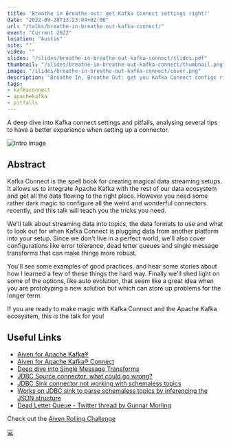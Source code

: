 ```yaml
---
title: 'Breathe in Breathe out: get Kafka Connect settings right!'
date: "2022-09-20T13:23:04+02:00"
url: "/talks/breathe-in-breathe-out-kafka-connect/"
event: "Current 2022"
location: "Austin"
site: ""
video: ""
slides: "/slides/breathe-in-breathe-out-kafka-connect/slides.pdf"
thumbnail: "/slides/breathe-in-breathe-out-kafka-connect/thumbnail.png"
image: "/slides/breathe-in-breathe-out-kafka-connect/cover.png"
description: "Breathe In, Breathe Out: get you Kafka Connect configs right"
tags:
- kafkaconnect
- apachekafka
- pitfalls
---
```


A deep dive into Kafka connect settings and pitfalls, analysing several tips to have a better experience when setting up a connector.

<!--more-->

![Intro image](/slides/breathe-in-breathe-out-kafka-connect/cover.png)

## Abstract

Kafka Connect is the spell book for creating magical data streaming setups. It allows us to integrate Apache Kafka with the rest of our data ecosystem and get all the data flowing to the right place. However you need some rather dark magic to configure all the weird and wonderful connectors recently, and this talk will teach you the tricks you need. 

We'll talk about streaming data into topics, the data formats to use and what to look out for when Kafka Connect is plugging data from another platform into your setup. Since we don't live in a perfect world, we'll also cover configurations like error tolerance, dead letter queues and single message transforms that can make things more robust. 

You'll see some examples of good practices, and hear some stories about how I learned a few of these things the hard way. Finally we'll shed light on some of the options, like auto evolution, that seem like a great idea when you are prototyping a new solution but which can store up problems for the longer term. 

If you are ready to make magic with Kafka Connect and the Apache Kafka ecosystem, this is the talk for you!

## Useful Links


* [Aiven for Apache Kafka®](https://aiven.io/kafka)
* [Aiven for Apache Kafka® Connect](https://docs.aiven.io/docs/products/kafka/kafka-connect.html)
* [Deep dive into Single Message Transforms](https://rmoff.net/2021/01/04/kafka-connect-deep-dive-into-single-message-transforms/)
* [JDBC Source connector: what could go wrong?](https://www.confluent.io/events/kafka-summit-london-2022/jdbc-source-connector-what-could-go-wrong/)
* [JDBC Sink connector not working with schemaless topics](https://stackoverflow.com/questions/70927512/kafka-jdbc-sink-connector-with-json-messages-without-schema)
* [Works on JDBC sink to parse schemaless topics by inferencing the JSON structure](https://cwiki.apache.org/confluence/display/KAFKA/KIP-301%3A+Schema+Inferencing+for+JsonConverter)
* [Dead Letter Queue - Twitter thread by Gunnar Morling](https://twitter.com/gunnarmorling/status/1541809606384652295)



Check out the [Aiven Rolling Challenge](go.aiven.io/aiven-challenge-current-na-22)


[💻](/slides/breathe-in-breathe-out-kafka-connect/slides.pdf)